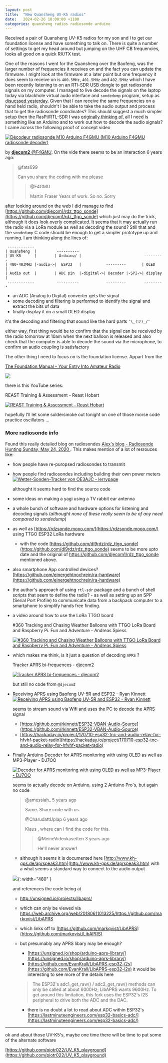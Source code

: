 ```yaml
---
layout: post
title:  "New Quansheng UV-K5 radios"
date:   2024-02-26 18:00:00 +1100
categories: quansheng radios radiosonde arduino
---
```


Received a pair of Quansheng UV-K5 radios for my son and I to get our
foundation license and have something to talk on. There is quite a number of
settings to get my head around but jumping on the UHF CB frequencies, looks all
good on a quick RX/TX test.

One of the reasons I went for the Quansheng over the Baofeng, was the larger
number of frequencies it receives on and the fact you can update the firmware.
I might look at the firmware at a later point but one frequency it does seem to
receive on is `400.5MHz`, `401.5MHz` and `402.5MHz` which I have been recently
listening to on an RTl-SDR USB dongle to get radiosonde signals on my computer.
I managed to live decode the signals on the laptop today via blackhole virtual
audo interface and `sondedump` program, setup as [disucssed
yesterday](./2024-02-25-finally-ordered-nanovna.md). Given that I can receive
the same frequencies on a hand held radio, shouldn't I be able to take the
audio output and process that to get the radiosonde coordinates? This should
suggest a much simpler setup then the RasPi/RTL-SDR I was [originally thinking
of](./2024-02-23-where-to-start.md), all I need is something like an Arduino
and to work out how to decode the audio signals? I came across the following
proof of concept video

[![
  Décodeur radiosonde M10 Arduino F4GMU (M10 Arduino F4GMU radiosonde decoder)
](
  http://img.youtube.com/vi/W40DpmFwOr0/0.jpg
)](https://youtu.be/W40DpmFwOr0)

by [**djecom2**
_@F4GMU_](https://www.youtube.com/channel/UCUObG148Oik72W2dLRQNjeQ). On the
vide there seems to be an interaction 6 years ago:

> @fats699
>
> Can you share the coding with me please
>
> > @F4GMU
> >
> > Martin Fraser Years of work. So no. Sorry

after looking around on the web I did manage to find
[https://github.com/djecom1/rdz_ttgo_sonde](https://github.com/djecom1/rdz_ttgo_sonde)
which just may do the trick, although it does look overly complicated. It seems
that it may actually run the radio via a LoRa module as well as decoding the
sound? Still that and the `sondedump` C code should be enough to get a simpler
prototype up and running. I am thinking along the lines of:

```
 ------------
| Quansheng  |         ----------
| UV-K5      |        | Arduino/ |                            ---------
| 400-403MHz |-audio->|  ESP32   |           ---------       | OLED    |
| Audio out  |        | ADC pin  |-digital->| Decoder |-SPI->| display |
 ------------          ----------            ---------        ---------
```

- an ADC (Analog to Digital) converter gets the signal
- some decoding and filtering is performed to identify the signal and extract
  the bits of data
- finally display it on a small OLED display

it's the decoding and filtering that sound like the hard parts `¯\_(ツ)_/¯`

either way, first thing would be to confirm that the signal can be received by
the radio tomorrow at 10am when the next balloon is released and also check
that the computer is able to decode the sound via the microphone, to confirm an
audio coupling is satisfactory

The other thing I need to focus on is the foundation license. Appart from the

[The Foundation Manual - Your Entry Into Amateur
Radio](https://www.wia.org.au/licenses/foundation/foundationmanual/)

![](https://www.wia.org.au/licenses/foundation/foundationmanual/images/flcover.jpg)

there is this YouTube series:

REAST Training & Assessment - Reast Hobart

[![
  REAST Training & Assessment - Reast Hobart
](
  http://img.youtube.com/vi/42N22G2pVNk/0.jpg
)](https://youtu.be/playlist?list=PLsnsP_zjw831mdC6sY4XqavRUY-53ZWUn)

hopefully I'll let some soldersmoke out tonight on one of those morse code
practice oscillators ...

### More radiosonde info

Found this really detailed blog on radiosondes [Alex's blog - Radiosonde
Hunting Sunday, May 24, 2020
](https://flux242.blogspot.com/2020/05/radiosonde-hunting.html). This makes
mention of a lot of resrouces like:
- how people have re-puropsed radiosondes to transmit
- how people find radiosondes including building their own power meters
  [![
    Wetter-Sonden-Tracker von OE3AJC - lerrypage
  ](
    http://img.youtube.com/vi/j-vJQBvxPKM/0.jpg
  )](https://youtu.be/j-vJQBvxPKM)

  althought it seems hard to find the source code
- some ideas on making a yagi using a TV rabbit ear antenna
- a whole bunch of software and hardware options for listening and decoding
  signals (_althought none of these really seem to be of any need compared to
  sondedump_)
- as well as [https://rdzsonde.mooo.com/](https://rdzsonde.mooo.com/) using
  TTGO ESP32 LoRa hardware
  - with the code
    [https://github.com/dl9rdz/rdz_ttgo_sonde](https://github.com/dl9rdz/rdz_ttgo_sonde)
    seems to be more upto date and the original of
    https://github.com/djecom1/rdz_ttgo_sonde mentioned above.
- also smartphone App controlled devices?
  [https://github.com/einergehtnochrein/ra-hardware](https://github.com/einergehtnochrein/ra-hardware)
- the author's approach of using `rtl-sdr` package and a bunch of shell scripts
  that seem to define the radio? - as well as setting up an SPP (Serial Port
  Profile) to communicate data from a backpack computer to a smartphone to
  simplify hands free finding.
- a video around how to use the LoRa TTGO board

  #360 Tracking and Chasing Weather Balloons with TTGO LoRa Board and Raspberry
  Pi. Fun and Adventure - Andreas Spiess

  [![
    #360 Tracking and Chasing Weather Balloons with TTGO LoRa Board and
    Raspberry Pi. Fun and Adventure - Andreas Spiess
  ](
    http://img.youtube.com/vi/vQfztG60umI/0.jpg
  )](https://youtu.be/vQfztG60umI)
- which makes me think, is it just a question of decoding `APRS` ?

  Tracker APRS bi-frequences - djecom2

  [![
    Tracker APRS bi-frequences - djecom2
  ](
    http://img.youtube.com/vi/91j5z73_nHw/0.jpg
  )](https://youtu.be/91j5z73_nHw)

  but still no code from `@djecom2`

- Receiving APRS using Baofeng UV-5R and ESP32 - Ryan Kinnett
  [![
    Receiving APRS using Baofeng UV-5R and ESP32 - Ryan Kinnett
  ](
    http://img.youtube.com/vi/HL8Il7bdnJ8/0.jpg
  )](https://youtu.be/HL8Il7bdnJ8)

  seems to stream sound via Wifi and uses the PC to decode the APRS signal

  - [https://github.com/rkinnett/ESP32-VBAN-Audio-Source](https://github.com/rkinnett/ESP32-VBAN-Audio-Source)
  - [https://hackaday.io/project/170710-esp32-tnc-and-audio-relay-for-hfvhf-packet-radio](https://hackaday.io/project/170710-esp32-tnc-and-audio-relay-for-hfvhf-packet-radio)

- Finally Arduino Decoder for APRS monitoring with using OLED as well as
  MP3-Player - DJ7OO

  [![
    Decoder for APRS monitoring with using OLED as well as MP3-Player - DJ7OO
  ](
    http://img.youtube.com/vi/S-wt9EOdMKE/0.jpg
  )](https://youtu.be/S-wt9EOdMKE)

  seems to actually decode on Arduino, using 2 Arduino Pro's, but again no code

  > @amessiah_ 5 years ago
  >
  > Same. Share code with us.
  >
  > @CharudattUplap 6 years ago
  >
  > Klaus , where can I find the code for this.
  >
  > > @MeineVideokasetten 3 years ago
  > >
  > > He'll never answer!

  - although it seems it is documented here
    [http://www.kh-gps.de/aprspeak3.htm](http://www.kh-gps.de/aprspeak3.htm)
    with a what seems a standard way to connect to the audio output

  ![](/ham-radio/assets/images/www.kh-gps.de_aprspeak3_codec_101.jpg){: width="480" }

  and references the code being at
    - http://unsigned.io/projects/libaprs/
    - which can only be viewed via
      https://web.archive.org/web/20180611013225/https://github.com/markqvist/LibAPRS
    - which links off to [https://github.com/markqvist/LibAPRS](https://github.com/markqvist/LibAPRS)
    - but presumably any APRS libary may be enough?
      - [https://unsigned.io/shop/arduino-aprs-library/](https://unsigned.io/shop/arduino-aprs-library/)
      - [https://github.com/EvanKrall/LibAPRS-esp32-i2s](https://github.com/EvanKrall/LibAPRS-esp32-i2s)
        it would be interesting to see more of the details here

      > The ESP32's adc1_get_raw() / adc2_get_raw() methods can only be called
      > at about 6000Hz; LibAPRS wants 9600Hz. To get around this limitation,
      > this fork uses the ESP32's I2S peripheral to drive both the ADC and the
      > DAC.

      - there is no doubt a lot to read about ADC within ESP32's
        [https://lastminuteengineers.com/esp32-basics-adc/](https://lastminuteengineers.com/esp32-basics-adc/)

---

ok and about those UV-K5's, maybe one time there will be time to put some of
the alternate software

[https://github.com/piotr022/UV_K5_playground](https://github.com/piotr022/UV_K5_playground)

